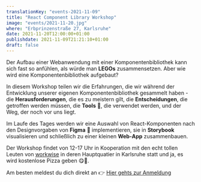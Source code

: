 ```yaml
---
translationKey: "events-2021-11-09"
title: "React Component Library Workshop"
image: "events/2021-11-20.jpg"
where: "Erbprinzenstraße 27, Karlsruhe"
date: 2021-11-20T12:00:00+01:00
publishdate: 2021-11-09T21:21:10+01:00
draft: false
---
```


Der Aufbau einer Webanwendung mit einer Komponentenbibliothek kann sich fast so anfühlen, als würde man **LEGOs** zusammensetzen. Aber wie wird eine Komponentenbibliothek aufgebaut?

In diesem Workshop teilen wir die Erfahrungen, die wir während der Entwicklung unserer eigenen Komponentenbibliothek gesammelt haben - die **Herausforderungen**, die es zu meistern gilt, die **Entscheidungen**, die getroffen werden müssen, die **Tools** 🔨, die verwendet werden, und der Weg, der noch vor uns liegt.

Im Laufe des Tages werden wir eine Auswahl von React-Komponenten nach den Designvorgaben von **Figma** 🎨 implementieren, sie in **Storybook** visualisieren und schließlich zu einer kleinen **Web-App** zusammenbauen.

Der Workshop findet von 12-17 Uhr in Kooperation mit den echt tollen Leuten von [workwise](https://www.workwise.io/) in deren Hauptquatier in Karlsruhe statt und ja, es wird kostenlose Pizza geben 😋🍕.

Am besten meldest du dich direkt an 👉 [Hier gehts zur Anmeldung](https://forms.gle/TRiHaJKrv8AeTRLX9)
